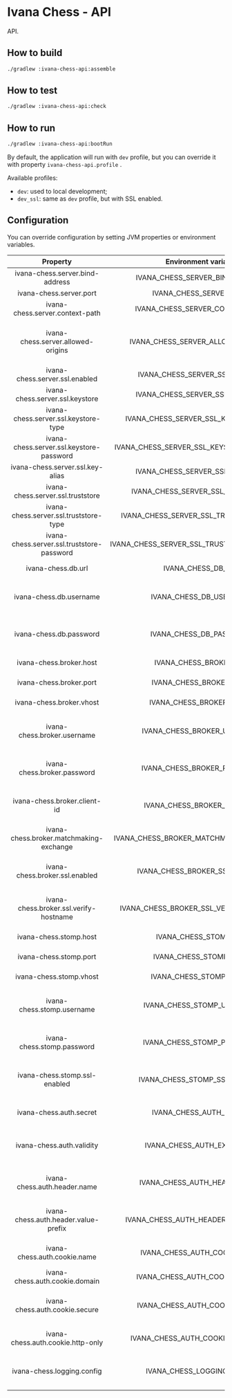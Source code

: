 # Ivana Chess - API

API.

## How to build

```bash
./gradlew :ivana-chess-api:assemble
```

## How to test

```bash
./gradlew :ivana-chess-api:check
```

## How to run

```bash
./gradlew :ivana-chess-api:bootRun
```

By default, the application will run with `dev` profile, but you can override it with property `ivana-chess-api.profile`
.

Available profiles:

- `dev`: used to local development;
- `dev_ssl`: same as `dev` profile, but with SSL enabled.

## Configuration

You can override configuration by setting JVM properties or environment variables.

|                  Property                  |            Environment variable            |                    Description                    |                             Default value                             |
|:------------------------------------------:|:------------------------------------------:|:-------------------------------------------------:|:---------------------------------------------------------------------:|
|       ivana-chess.server.bind-address      |       IVANA_CHESS_SERVER_BIND_ADDRESS      |                Server bind address                |                                0.0.0.0                                |
|           ivana-chess.server.port          |           IVANA_CHESS_SERVER_PORT          |                    Server port                    |                                  8080                                 |
|       ivana-chess.server.context-path      |       IVANA_CHESS_SERVER_CONTEXT_PATH      |                    Context path                   |                                   /                                   |
|     ivana-chess.server.allowed-origins     |     IVANA_CHESS_SERVER_ALLOWED_ORIGINS     |       Coma-separated list of allowed origins      |                                   -                                   |
|       ivana-chess.server.ssl.enabled       |       IVANA_CHESS_SERVER_SSL_ENABLED       |                 If SSL is enabled                 |                                 false                                 |
|       ivana-chess.server.ssl.keystore      |       IVANA_CHESS_SERVER_SSL_KEYSTORE      |               Path to keystore file               |                                                                       |
|    ivana-chess.server.ssl.keystore-type    |    IVANA_CHESS_SERVER_SSL_KEYSTORE_TYPE    |                  Type of keystore                 |                                 PKCS12                                |
|  ivana-chess.server.ssl.keystore-password  |  IVANA_CHESS_SERVER_SSL_KEYSTORE_PASSWORD  |                Password of keystore               |                                changeit                               |
|      ivana-chess.server.ssl.key-alias      |      IVANA_CHESS_SERVER_SSL_KEY_ALIAS      |              Alias of key in keystore             |                               localhost                               |
|      ivana-chess.server.ssl.truststore     |      IVANA_CHESS_SERVER_SSL_TRUSTSTORE     |              Path to truststore file              |                                                                       |
|   ivana-chess.server.ssl.truststore-type   |   IVANA_CHESS_SERVER_SSL_TRUSTSTORE_TYPE   |                 Type of truststore                |                                 PKCS12                                |
| ivana-chess.server.ssl.truststore-password | IVANA_CHESS_SERVER_SSL_TRUSTSTORE_PASSWORD |               Password of truststore              |                                changeit                               |
|             ivana-chess.db.url             |             IVANA_CHESS_DB_URL             |                JDBC URL of database               | jdbc:postgresql://127.0.0.1:5432/ivana_chess_api?currentSchema=public |
|           ivana-chess.db.username          |           IVANA_CHESS_DB_USERNAME          |        Username used to connect to database       |                            ivana_chess_api                            |
|           ivana-chess.db.password          |           IVANA_CHESS_DB_PASSWORD          |        Password used to connect to database       |                            ivana_chess_api                            |
|           ivana-chess.broker.host          |           IVANA_CHESS_BROKER_URL           |                   Host of broker                  |                               127.0.0.1                               |
|           ivana-chess.broker.port          |           IVANA_CHESS_BROKER_PORT          |                   Port of broker                  |                                  5672                                 |
|          ivana-chess.broker.vhost          |          IVANA_CHESS_BROKER_VHOST          |              Virtual host to connect              |                                   /                                   |
|         ivana-chess.broker.username        |         IVANA_CHESS_BROKER_USERNAME        |         Username used to connect to broker        |                                 guest                                 |
|         ivana-chess.broker.password        |         IVANA_CHESS_BROKER_PASSWORD        |         Password used to connect to broker        |                                 guest                                 |
|        ivana-chess.broker.client-id        |        IVANA_CHESS_BROKER_CLIENT_ID        |    ID used to create queue specific to instance   |                           ivana-chess-api-01                          |
|   ivana-chess.broker.matchmaking-exchange  |   IVANA_CHESS_BROKER_MATCHMAKING_EXCHANGE  |            Name of matchmaking exchange           |                              matchmaking                              |
|       ivana-chess.broker.ssl.enabled       |       IVANA_CHESS_BROKER_SSL_ENABLED       |      If SSL is enabled for broker connection      |                                 false                                 |
|   ivana-chess.broker.ssl.verify-hostname   |   IVANA_CHESS_BROKER_SSL_VERIFY_HOSTNAME   | If certificate hostname is verified on connection |                                 false                                 |
|           ivana-chess.stomp.host           |            IVANA_CHESS_STOMP_URL           |                   Host of STOMP                   |                               127.0.0.1                               |
|           ivana-chess.stomp.port           |           IVANA_CHESS_STOMP_PORT           |                   Port of STOMP                   |                                 61613                                 |
|           ivana-chess.stomp.vhost          |           IVANA_CHESS_STOMP_VHOST          |              Virtual host to connect              |                                   /                                   |
|         ivana-chess.stomp.username         |         IVANA_CHESS_STOMP_USERNAME         |         Username used to connect to STOMP         |                                 guest                                 |
|         ivana-chess.stomp.password         |         IVANA_CHESS_STOMP_PASSWORD         |         Password used to connect to STOMP         |                                 guest                                 |
|        ivana-chess.stomp.ssl-enabled       |        IVANA_CHESS_STOMP_SSL_ENABLED       |       If SSL is enabled for STOMP connection      |                                 false                                 |
|           ivana-chess.auth.secret          |           IVANA_CHESS_AUTH_SECRET          |            Secret used to generate JWT            |                                changeit                               |
|          ivana-chess.auth.validity         |         IVANA_CHESS_AUTH_EXPIRATION        |    Number of seconds for which the JWT is valid   |                                 604800                                |
|        ivana-chess.auth.header.name        |        IVANA_CHESS_AUTH_HEADER_NAME        |        HTTP header name which contains JWT        |                             Authorization                             |
|    ivana-chess.auth.header.value-prefix    |    IVANA_CHESS_AUTH_HEADER_VALUE_PREFIX    |   Prefix of HTTP header value which prefixes JWT  |                                Bearer                                 |
|        ivana-chess.auth.cookie.name        |        IVANA_CHESS_AUTH_COOKIE_NAME        |          Name of cookie used to send JWT          |                          _ivana_chess_session                         |
|       ivana-chess.auth.cookie.domain       |       IVANA_CHESS_AUTH_COOKIE_DOMAIN       |                  Domain of cookie                 |                               localhost                               |
|       ivana-chess.auth.cookie.secure       |       IVANA_CHESS_AUTH_COOKIE_SECURE       |       If cookie secure attribute is enabled       |                                 false                                 |
|      ivana-chess.auth.cookie.http-only     |      IVANA_CHESS_AUTH_COOKIE_HTTP_ONLY     |      If cookie http only attribute is enabled     |                                  true                                 |
|         ivana-chess.logging.config         |         IVANA_CHESS_LOGGING_CONFIG         |         Path to Logback configuration file        |                         classpath:logback.xml                         |
